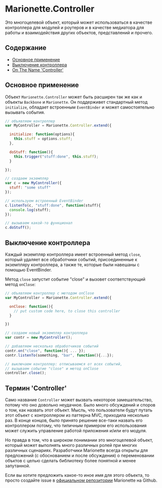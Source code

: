 # Marionette.Controller

Это многоцелевой объект, который может использоваться в качестве контроллера для модулей и роутеров и в качестве медиатора для работы и взаимодействия других объектов, представлений и прочего.

## Содержание

* [Основное применение](#basic-use)
* [Выключение контроллера](#closing-a-controller)
* [On The Name 'Controller'](#on-the-name-controller)

## Основное применение

Объект `Marionette.Controller` может быть расширен так же как и объекты `Backbone` и `Marionette`. Он поддерживет стандартный метод `initialize`, обладает встроенным `EventBinder` и может самостоятельно вызывать события.

```js
// объявляем контроллер
var MyController = Marionette.Controller.extend({

  initialize: function(options){
    this.stuff = options.stuff;
  },

  doStuff: function(){
    this.trigger("stuff:done", this.stuff);
  }

});

// создаем экземпляр
var c = new MyController({
  stuff: "some stuff"
});

// используем встроенный EventBinder
c.listenTo(c, "stuff:done", function(stuff){
  console.log(stuff);
});

// вызываем какой-то функционал
c.doStuff();
```

## Выключение контроллера

Каждый экземпляр контроллера имеет встроенный метод `close`, 
который удаляет все обработчики событий, присоединенные к экземпляру контроллера, 
а также те, которые были навешаны с помощью EventBinder.

Метод `close` запустит событие "close" и вызовет соответствующий метод `onClose`:

```js
// объявляем контроллер с методом onClose
var MyController = Marionette.Controller.extend({

  onClose: function(){
    // put custom code here, to close this controller
  }

})

// создаем новый экземпляр контроллера
var contr = new MyController();

// добавляем несколько обработчиков событий
contr.on("close", function(){ ... });
contr.listenTo(something, "bar", function(){...});

// выключаем контроллер: отписываемся от всех событий, 
// вызываем событие "close" и метод onClose
controller.close();
```

## Термин 'Controller'

Само название `Controller` может вызвать некоторое замешательство, потому что оно довольно неудачное. Было много обсуждений и споров о том, как назвать этот объект. Мысль, что пользователи будут путать этот объект с контроллером из паттерна MVC, приходила несколько раз. В конце концов, было принято решение все-таки назвать его контроллером потому, что типичным примером его использования может служить управление работой приложения и/или его модуля.

Но правда в том, что в широком понимании это многоцелевой объект, который может выполнять много различных ролей при многих различных сценариях. Разработчики Marionette всегда открыты для предложений (с обоснованием и после обсуждения) о переменовании объктов с целью сделать библиотеку более понятной и менее запутанной.

Если вы хотите предложить какое-то иное имя для этого объекта, то просто создайте issue в [официальном репозитории](https://github.com/marionettejs/backbone.marionette) Marionette на Github.